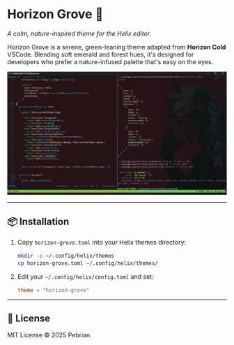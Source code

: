 # Horizon Grove 🌿

*A calm, nature-inspired theme for the Helix editor.*

Horizon Grove is a serene, green-leaning theme adapted from **Horizon Cold** VSCode. Blending soft emerald and forest hues, it's designed for developers who prefer a nature-infused palette that's easy on the eyes.

![Screenshot](screenshot.png)

---
<!--
## ✨ Features

* Nature-themed palette with rich green accents
* Balanced contrast for readability and low eye strain
* Supports a wide range of languages (Rust, TypeScript, HTML, etc.)
* Subtle blue-green tone switching for depth
---
-->

## 📦 Installation

1. Copy `horizon-grove.toml` into your Helix themes directory:

   ```sh
   mkdir -p ~/.config/helix/themes
   cp horizon-grove.toml ~/.config/helix/themes/
   ```

2. Edit your `~/.config/helix/config.toml` and set:

   ```toml
   theme = "horizon-grove"
   ```

---
<!--
## 🌲 Inspiration

* Based on the original [Horizon theme]()
* Forests, moss, groves, and the calm tones of nature

---

## 🖼 Preview

> Add a screenshot of your theme in action and name it `screenshot.png` in the root of the repo.

---
-->
## 📜 License

MIT License © 2025 Pebrian
